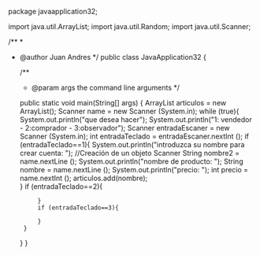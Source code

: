 package javaapplication32;

import java.util.ArrayList;
import java.util.Random;
import java.util.Scanner;

/**
 *
 * @author Juan Andres
 */
public class JavaApplication32 {

    /**
     * @param args the command line arguments
     */
    
    public static void main(String[] args) {
        ArrayList<String> articulos = new ArrayList<String>();
        Scanner name = new Scanner (System.in);
        while (true){
            System.out.println("que desea hacer");
            System.out.println("1: vendedor - 2:comprador  -  3:observador");
            Scanner entradaEscaner = new Scanner (System.in);
            int entradaTeclado = entradaEscaner.nextInt ();
            if (entradaTeclado==1){
                System.out.println("introduzca su nombre para crear cuenta: ");
                 //Creación de un objeto Scanner
                String nombre2 = name.nextLine ();
                System.out.println("nombre de producto: ");
                String nombre = name.nextLine ();
                System.out.println("precio: ");
                int precio = name.nextInt ();
                articulos.add(nombre);                
            }
            if (entradaTeclado==2){

            }
            if (entradaTeclado==3){

            }
        }   
    }
}
